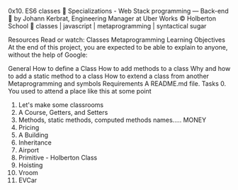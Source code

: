 0x10. ES6 classes
📂 Specializations - Web Stack programming ― Back-end
👤 by Johann Kerbrat, Engineering Manager at Uber Works
©️ Holberton School
🔖 classes | javascript | metaprogramming | syntactical sugar

Resources
Read or watch:
Classes
Metaprogramming
Learning Objectives
At the end of this project, you are expected to be able to explain to anyone, without the help of Google:

General
How to define a Class
How to add methods to a class
Why and how to add a static method to a class
How to extend a class from another
Metaprogramming and symbols
Requirements
A README.md file.
Tasks
 0. You used to attend a place like this at some point
 1. Let's make some classrooms
 2. A Course, Getters, and Setters
 3. Methods, static methods, computed methods names..... MONEY
 4. Pricing
 5. A Building
 6. Inheritance
 7. Airport
 8. Primitive - Holberton Class
 9. Hoisting
 10. Vroom
 11. EVCar
